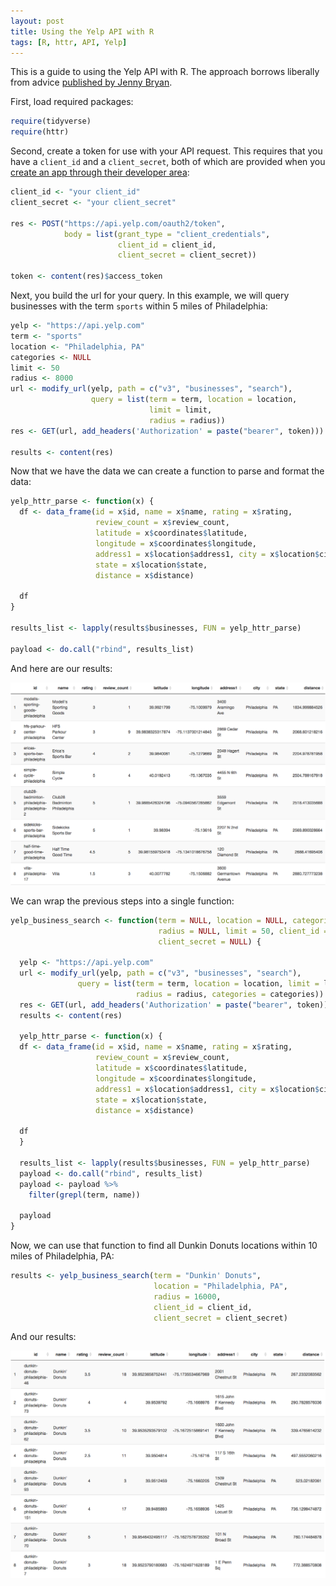 ```yaml
---
layout: post
title: Using the Yelp API with R
tags: [R, httr, API, Yelp]
---
```


This is a guide to using the Yelp API with R. The approach borrows liberally from advice [published by Jenny Bryan](https://github.com/jennybc/yelpr).

First, load required packages:

```r
require(tidyverse)
require(httr)
```

Second, create a token for use with your API request. This requires that you have a `client_id` and a `client_secret`, both of which are provided when you [create an app through their developer area](https://www.yelp.com/developers/v3/manage_app):

```r
client_id <- "your client_id"
client_secret <- "your client_secret"

res <- POST("https://api.yelp.com/oauth2/token",
            body = list(grant_type = "client_credentials",
                        client_id = client_id,
                        client_secret = client_secret))

token <- content(res)$access_token
```

Next, you build the url for your query. In this example, we will query businesses with the term `sports` within 5 miles of Philadelphia:

```r
yelp <- "https://api.yelp.com"
term <- "sports"
location <- "Philadelphia, PA"
categories <- NULL
limit <- 50
radius <- 8000
url <- modify_url(yelp, path = c("v3", "businesses", "search"),
                  query = list(term = term, location = location, 
                               limit = limit,
                               radius = radius))
res <- GET(url, add_headers('Authorization' = paste("bearer", token)))

results <- content(res)
```

Now that we have the data we can create a function to parse and format the data:

```r
yelp_httr_parse <- function(x) {
  df <- data_frame(id = x$id, name = x$name, rating = x$rating, 
                   review_count = x$review_count,
                   latitude = x$coordinates$latitude,
                   longitude = x$coordinates$longitude, 
                   address1 = x$location$address1, city = x$location$city, 
                   state = x$location$state,
                   distance = x$distance)
  
  df
}

results_list <- lapply(results$businesses, FUN = yelp_httr_parse)

payload <- do.call("rbind", results_list)
```

And here are our results:

![alt text](https://github.com/BillPetti/BillPetti.github.io/blob/master/_posts/yelp_api_1.png?raw=true "yelp api 1")

We can wrap the previous steps into a single function:

```r
yelp_business_search <- function(term = NULL, location = NULL, categories = NULL, 
                                 radius = NULL, limit = 50, client_id = NULL, 
                                 client_secret = NULL) {
  
  yelp <- "https://api.yelp.com"
  url <- modify_url(yelp, path = c("v3", "businesses", "search"),
               query = list(term = term, location = location, limit = limit, 
                            radius = radius, categories = categories))
  res <- GET(url, add_headers('Authorization' = paste("bearer", token)))
  results <- content(res)
  
  yelp_httr_parse <- function(x) {
  df <- data_frame(id = x$id, name = x$name, rating = x$rating, 
                   review_count = x$review_count,
                   latitude = x$coordinates$latitude,
                   longitude = x$coordinates$longitude, 
                   address1 = x$location$address1, city = x$location$city, 
                   state = x$location$state,
                   distance = x$distance)
  
  df
  }

  results_list <- lapply(results$businesses, FUN = yelp_httr_parse)
  payload <- do.call("rbind", results_list)
  payload <- payload %>%
    filter(grepl(term, name))
  
  payload
}
```
Now, we can use that function to find all Dunkin Donuts locations within 10 miles of Philadelphia, PA:

```r
results <- yelp_business_search(term = "Dunkin' Donuts", 
                                location = "Philadelphia, PA",
                                radius = 16000, 
                                client_id = client_id, 
                                client_secret = client_secret)
```

And our results:

![alt text](https://github.com/BillPetti/BillPetti.github.io/blob/master/_posts/yelp_api_2.png?raw=true "yelp api 2")

